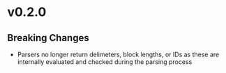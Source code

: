 # v0.2.0
## Breaking Changes
- Parsers no longer return delimeters, block lengths, or IDs as these are internally evaluated and checked during the parsing process